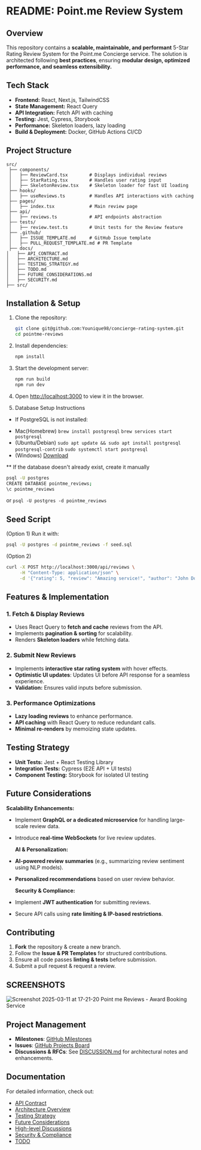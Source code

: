 # README: Point.me Review System

## **Overview**

This repository contains a **scalable, maintainable, and performant** 5-Star
Rating Review System for the Point.me Concierge service. The solution is
architected following **best practices**, ensuring **modular design, optimized
performance, and seamless extensibility.**

## **Tech Stack**

- **Frontend:** React, Next.js, TailwindCSS
- **State Management:** React Query
- **API Integration:** Fetch API with caching
- **Testing:** Jest, Cypress, Storybook
- **Performance:** Skeleton loaders, lazy loading
- **Build & Deployment:** Docker, GitHub Actions CI/CD

## **Project Structure**

```
src/
 ├── components/
 │   ├── ReviewCard.tsx        # Displays individual reviews
 │   ├── StarRating.tsx        # Handles user rating input
 │   ├── SkeletonReview.tsx    # Skeleton loader for fast UI loading
 ├── hooks/
 │   ├── useReviews.ts         # Handles API interactions with caching
 ├── pages/
 │   ├── index.tsx             # Main review page
 ├── api/
 │   ├── reviews.ts            # API endpoints abstraction
 ├── tests/
 │   ├── review.test.ts        # Unit tests for the Review feature
 ├── .github/
 │   ├── ISSUE_TEMPLATE.md     # GitHub Issue template
 │   ├── PULL_REQUEST_TEMPLATE.md # PR Template
 ├── docs/
│   ├── API_CONTRACT.md
│   ├── ARCHITECTURE.md
│   ├── TESTING_STRATEGY.md
│   ├── TODO.md
│   ├── FUTURE_CONSIDERATIONS.md
│   ├── SECURITY.md
├── src/
```

## **Installation & Setup**

1. Clone the repository:
   ```sh
   git clone git@github.com:Younique98/concierge-rating-system.git
   cd pointme-reviews
   ```
2. Install dependencies:
   ```sh
   npm install
   ```
3. Start the development server:
   ```sh
   npm run build
   npm run dev
   ```
4. Open [http://localhost:3000](http://localhost:3000) to view it in the
   browser.

5. Database Setup Instructions

- If PostgreSQL is not installed:

* Mac(Homebrew) `brew install postgresql` `brew services start postgresql`
* (Ubuntu/Debian) `sudo apt update && sudo apt install postgresql`
  `postgresql-contrib` `sudo systemctl start postgresql`
* (Windows) [Download](https://www.postgresql.org/download/)

\*\* If the database doesn't already exist, create it manually

```sh
psql -U postgres
CREATE DATABASE pointme_reviews;
\c pointme_reviews
```

or `psql -U postgres -d pointme_reviews`

## **Seed Script**

(Option 1) Run it with:

```sh
psql -U postgres -d pointme_reviews -f seed.sql

```

(Option 2)

```sh
curl -X POST http://localhost:3000/api/reviews \
     -H "Content-Type: application/json" \
     -d '{"rating": 5, "review": "Amazing service!", "author": "John Doe"}'
```

## **Features & Implementation**

### **1. Fetch & Display Reviews**

- Uses React Query to **fetch and cache** reviews from the API.
- Implements **pagination & sorting** for scalability.
- Renders **Skeleton loaders** while fetching data.

### **2. Submit New Reviews**

- Implements **interactive star rating system** with hover effects.
- **Optimistic UI updates**: Updates UI before API response for a seamless
  experience.
- **Validation:** Ensures valid inputs before submission.

### **3. Performance Optimizations**

- **Lazy loading reviews** to enhance performance.
- **API caching** with React Query to reduce redundant calls.
- **Minimal re-renders** by memoizing state updates.

## **Testing Strategy**

- **Unit Tests:** Jest + React Testing Library
- **Integration Tests:** Cypress (E2E API + UI tests)
- **Component Testing:** Storybook for isolated UI testing

## **Future Considerations**

**Scalability Enhancements:**

- Implement **GraphQL or a dedicated microservice** for handling large-scale
  review data.
- Introduce **real-time WebSockets** for live review updates.

  **AI & Personalization:**

- **AI-powered review summaries** (e.g., summarizing review sentiment using NLP
  models).
- **Personalized recommendations** based on user review behavior.

  **Security & Compliance:**

- Implement **JWT authentication** for submitting reviews.
- Secure API calls using **rate limiting & IP-based restrictions**.

## **Contributing**

1. **Fork** the repository & create a new branch.
2. Follow the **Issue & PR Templates** for structured contributions.
3. Ensure all code passes **linting & tests** before submission.
4. Submit a pull request & request a review.

## SCREENSHOTS

![Screenshot 2025-03-11 at 17-21-20 Point me Reviews - Award Booking Service](https://github.com/user-attachments/assets/7e39ab2c-8638-49ec-b723-80b2d86fcf68)

## **Project Management**

- **Milestones**:
  [GitHub Milestones](https://github.com/Younique98/concierge-rating-system/milestones?with_issues=no)
- **Issues**:
  [GitHub Projects Board](https://github.com/users/Younique98/projects/9/views/1)
- **Discussions & RFCs**: See [DISCUSSION.md](DISCUSSION.md) for architectural
  notes and enhancements.

## Documentation

For detailed information, check out:

- [API Contract](docs/API_CONTRACT.md)
- [Architecture Overview](docs/ARCHITECTURE.md)
- [Testing Strategy](docs/TESTING_STRATEGY.md)
- [Future Considerations](docs/FUTURE_CONSIDERATIONS.md)
- [High-level Discussions](docs/DISCUSSION.md)
- [Security & Compliance](docs/SECURITY.md)
- [TODO](docs/TODO.md)
